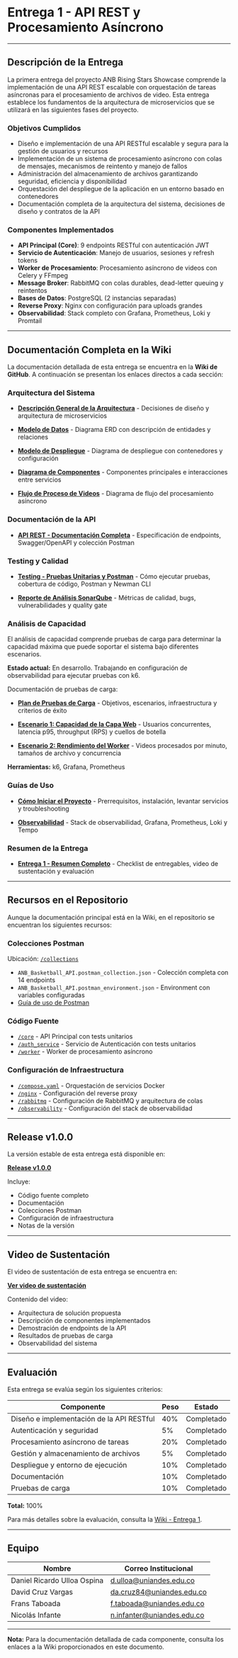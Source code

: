 # Entrega 1 - API REST y Procesamiento Asíncrono

---

## Descripción de la Entrega

La primera entrega del proyecto ANB Rising Stars Showcase comprende la implementación de una API REST escalable con orquestación de tareas asíncronas para el procesamiento de archivos de video. Esta entrega establece los fundamentos de la arquitectura de microservicios que se utilizará en las siguientes fases del proyecto.

### Objetivos Cumplidos

- Diseño e implementación de una API RESTful escalable y segura para la gestión de usuarios y recursos
- Implementación de un sistema de procesamiento asíncrono con colas de mensajes, mecanismos de reintento y manejo de fallos
- Administración del almacenamiento de archivos garantizando seguridad, eficiencia y disponibilidad
- Orquestación del despliegue de la aplicación en un entorno basado en contenedores
- Documentación completa de la arquitectura del sistema, decisiones de diseño y contratos de la API

### Componentes Implementados

- **API Principal (Core)**: 9 endpoints RESTful con autenticación JWT
- **Servicio de Autenticación**: Manejo de usuarios, sesiones y refresh tokens
- **Worker de Procesamiento**: Procesamiento asíncrono de videos con Celery y FFmpeg
- **Message Broker**: RabbitMQ con colas durables, dead-letter queuing y reintentos
- **Bases de Datos**: PostgreSQL (2 instancias separadas)
- **Reverse Proxy**: Nginx con configuración para uploads grandes
- **Observabilidad**: Stack completo con Grafana, Prometheus, Loki y Promtail

---

## Documentación Completa en la Wiki

La documentación detallada de esta entrega se encuentra en la **Wiki de GitHub**. A continuación se presentan los enlaces directos a cada sección:

### Arquitectura del Sistema

- **[Descripción General de la Arquitectura](https://github.com/danrulloa/misw4204-2025-15-desarrollo-de-sw-en-la-nube/wiki/Arquitectura-Descripción)** - Decisiones de diseño y arquitectura de microservicios

- **[Modelo de Datos](https://github.com/danrulloa/misw4204-2025-15-desarrollo-de-sw-en-la-nube/wiki/Arquitectura-Modelo-de-Datos)** - Diagrama ERD con descripción de entidades y relaciones

- **[Modelo de Despliegue](https://github.com/danrulloa/misw4204-2025-15-desarrollo-de-sw-en-la-nube/wiki/Arquitectura-Modelo-de-Despliegue)** - Diagrama de despliegue con contenedores y configuración

- **[Diagrama de Componentes](https://github.com/danrulloa/misw4204-2025-15-desarrollo-de-sw-en-la-nube/wiki/Arquitectura-Diagrama-de-Componentes)** - Componentes principales e interacciones entre servicios

- **[Flujo de Proceso de Videos](https://github.com/danrulloa/misw4204-2025-15-desarrollo-de-sw-en-la-nube/wiki/Arquitectura-Flujo-de-Proceso)** - Diagrama de flujo del procesamiento asíncrono

### Documentación de la API

- **[API REST - Documentación Completa](https://github.com/danrulloa/misw4204-2025-15-desarrollo-de-sw-en-la-nube/wiki/Arquitectura-API-Documentation)** - Especificación de endpoints, Swagger/OpenAPI y colección Postman

### Testing y Calidad

- **[Testing - Pruebas Unitarias y Postman](https://github.com/danrulloa/misw4204-2025-15-desarrollo-de-sw-en-la-nube/wiki/Testing)** - Cómo ejecutar pruebas, cobertura de código, Postman y Newman CLI

- **[Reporte de Análisis SonarQube](https://github.com/danrulloa/misw4204-2025-15-desarrollo-de-sw-en-la-nube/wiki/Arquitectura-SonarQube-Report)** - Métricas de calidad, bugs, vulnerabilidades y quality gate

### Análisis de Capacidad

El análisis de capacidad comprende pruebas de carga para determinar la capacidad máxima que puede soportar el sistema bajo diferentes escenarios.

**Estado actual:** En desarrollo. Trabajando en configuración de observabilidad para ejecutar pruebas con k6.

Documentación de pruebas de carga:

- **[Plan de Pruebas de Carga](https://github.com/danrulloa/misw4204-2025-15-desarrollo-de-sw-en-la-nube/wiki/Pruebas-Plan)** - Objetivos, escenarios, infraestructura y criterios de éxito

- **[Escenario 1: Capacidad de la Capa Web](https://github.com/danrulloa/misw4204-2025-15-desarrollo-de-sw-en-la-nube/wiki/Pruebas-Escenario-1)** - Usuarios concurrentes, latencia p95, throughput (RPS) y cuellos de botella

- **[Escenario 2: Rendimiento del Worker](https://github.com/danrulloa/misw4204-2025-15-desarrollo-de-sw-en-la-nube/wiki/Pruebas-Escenario-2)** - Videos procesados por minuto, tamaños de archivo y concurrencia

**Herramientas:** k6, Grafana, Prometheus

### Guías de Uso

- **[Cómo Iniciar el Proyecto](https://github.com/danrulloa/misw4204-2025-15-desarrollo-de-sw-en-la-nube/wiki/Cómo-Iniciar)** - Prerrequisitos, instalación, levantar servicios y troubleshooting

- **[Observabilidad](https://github.com/danrulloa/misw4204-2025-15-desarrollo-de-sw-en-la-nube/wiki/Observabilidad)** - Stack de observabilidad, Grafana, Prometheus, Loki y Tempo

### Resumen de la Entrega

- **[Entrega 1 - Resumen Completo](https://github.com/danrulloa/misw4204-2025-15-desarrollo-de-sw-en-la-nube/wiki/Entrega-1)** - Checklist de entregables, video de sustentación y evaluación

---

## Recursos en el Repositorio

Aunque la documentación principal está en la Wiki, en el repositorio se encuentran los siguientes recursos:

### Colecciones Postman

Ubicación: [`/collections`](../../collections/)

- `ANB_Basketball_API.postman_collection.json` - Colección completa con 14 endpoints
- `ANB_Basketball_API.postman_environment.json` - Environment con variables configuradas
- [Guía de uso de Postman](../../collections/README.md)

### Código Fuente

- [`/core`](../../core/) - API Principal con tests unitarios
- [`/auth_service`](../../auth_service/) - Servicio de Autenticación con tests unitarios
- [`/worker`](../../worker/) - Worker de procesamiento asíncrono

### Configuración de Infraestructura

- [`/compose.yaml`](../../compose.yaml) - Orquestación de servicios Docker
- [`/nginx`](../../nginx/) - Configuración del reverse proxy
- [`/rabbitmq`](../../rabbitmq/) - Configuración de RabbitMQ y arquitectura de colas
- [`/observability`](../../observability/) - Configuración del stack de observabilidad

---

## Release v1.0.0

La versión estable de esta entrega está disponible en:

**[Release v1.0.0](https://github.com/danrulloa/misw4204-2025-15-desarrollo-de-sw-en-la-nube/releases/tag/v1.0.0)**

Incluye:
- Código fuente completo
- Documentación
- Colecciones Postman
- Configuración de infraestructura
- Notas de la versión

---

## Video de Sustentación

El video de sustentación de esta entrega se encuentra en:

**[Ver video de sustentación](../../sustentacion/Entrega_1/)**

Contenido del video:
- Arquitectura de solución propuesta
- Descripción de componentes implementados
- Demostración de endpoints de la API
- Resultados de pruebas de carga
- Observabilidad del sistema

---

## Evaluación

Esta entrega se evalúa según los siguientes criterios:

| Componente | Peso | Estado |
|------------|------|--------|
| Diseño e implementación de la API RESTful | 40% | Completado |
| Autenticación y seguridad | 5% | Completado |
| Procesamiento asíncrono de tareas | 20% | Completado |
| Gestión y almacenamiento de archivos | 5% | Completado |
| Despliegue y entorno de ejecución | 10% | Completado |
| Documentación | 10% | Completado |
| Pruebas de carga | 10% | Completado |

**Total:** 100%

Para más detalles sobre la evaluación, consulta la [Wiki - Entrega 1](https://github.com/danrulloa/misw4204-2025-15-desarrollo-de-sw-en-la-nube/wiki/Entrega-1).

---

## Equipo

| Nombre | Correo Institucional |
|--------|---------------------|
| Daniel Ricardo Ulloa Ospina | d.ulloa@uniandes.edu.co |
| David Cruz Vargas | da.cruz84@uniandes.edu.co |
| Frans Taboada | f.taboada@uniandes.edu.co |
| Nicolás Infante | n.infanter@uniandes.edu.co |

---

**Nota:** Para la documentación detallada de cada componente, consulta los enlaces a la Wiki proporcionados en este documento.
